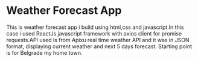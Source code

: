 # Weather Forecast App
This is weather forecast app i build using html,css and javascript.In this case i used ReactJs javascript framework with axios client for promise requests.API used is from Apixu real time weather API and it was in JSON format, displaying current weather and next 5 days forecast.  Starting point is for Belgrade my home town.